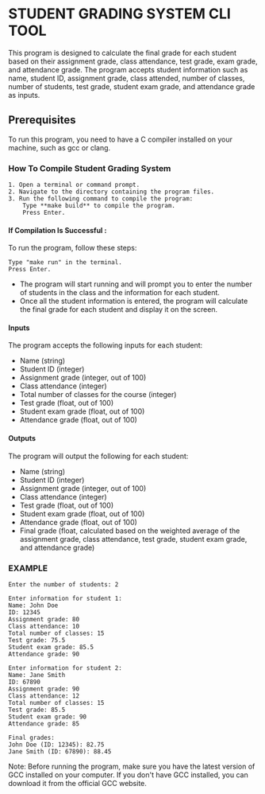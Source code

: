 # STUDENT GRADING SYSTEM CLI TOOL

This program is designed to calculate the final grade for each student based on their assignment grade, class attendance, test grade, exam grade, and attendance grade. The program accepts student information such as name, student ID, assignment grade, class attended, number of classes, number of students, test grade, student exam grade, and attendance grade as inputs.

## Prerequisites

To run this program, you need to have a C compiler installed on your machine, such as gcc or clang.

### How To Compile Student Grading System

    1. Open a terminal or command prompt.
    2. Navigate to the directory containing the program files.
    3. Run the following command to compile the program:
        Type **make build** to compile the program.
        Press Enter.

#### If Compilation Is Successful : 

To run the program, follow these steps:

    Type "make run" in the terminal.
    Press Enter.

- The program will start running and will prompt you to enter the number of students in the class and the information for each student.
- Once all the student information is entered, the program will calculate the final grade for each student and display it on the screen.

#### Inputs

The program accepts the following inputs for each student:

- Name (string)
- Student ID (integer)
- Assignment grade (integer, out of 100)
- Class attendance (integer)
- Total number of classes for the course (integer)
- Test grade (float, out of 100)
- Student exam grade (float, out of 100)
- Attendance grade (float, out of 100)

#### Outputs

The program will output the following for each student:

- Name (string)
- Student ID (integer)
- Assignment grade (integer, out of 100)
- Class attendance (integer)
- Test grade (float, out of 100)
- Student exam grade (float, out of 100)
- Attendance grade (float, out of 100)
- Final grade (float, calculated based on the weighted average of the assignment grade, class attendance, test grade, student exam grade, and attendance grade)

### EXAMPLE

````
Enter the number of students: 2

Enter information for student 1:
Name: John Doe
ID: 12345
Assignment grade: 80
Class attendance: 10
Total number of classes: 15
Test grade: 75.5
Student exam grade: 85.5
Attendance grade: 90

Enter information for student 2:
Name: Jane Smith
ID: 67890
Assignment grade: 90
Class attendance: 12
Total number of classes: 15
Test grade: 85.5
Student exam grade: 90
Attendance grade: 85

Final grades:
John Doe (ID: 12345): 82.75
Jane Smith (ID: 67890): 88.45

````

Note: Before running the program, make sure you have the latest version of GCC installed on your computer. If you don't have GCC installed, you can download it from the official GCC website.